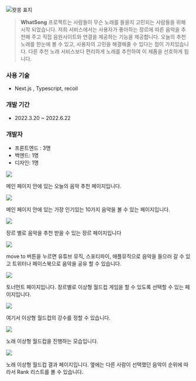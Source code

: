
![왓쏭 표지](https://user-images.githubusercontent.com/67368704/188524047-c257b29b-9396-414b-9521-9dd682b11243.png)

>   **WhatSong** 프로젝트는 사람들이 무슨 노래를 들을지 고민되는 사람들을 위해 시작 되었습니다.  저희 서비스에서는
> 사용자가 좋아하는 장르에 따른 음악을 추천해 주고 직접 음원사이트와 연결을 제공하는 기능을 제공합니다. 오늘의 추천 노래를
> 한눈에 볼 수 있고, 사용자의 고민을 해결해줄 수 있다는 점이 가치있습니다. 다른 추천 노래 서비스보다 편리하게 노래를
> 추천하여 이 제품을 선호하게 됩니다.
> 
### 사용 기술
-   Next.js , Typescript, recoil

### 개발 기간
-   2022.3.20 ~ 2022.6.22

### 개발자
-   프론트엔드 : 3명
-   백엔드: 1명
-   디자인: 1명

![](https://s3.us-west-2.amazonaws.com/secure.notion-static.com/8f4831e4-b854-4037-9806-b969b15cd005/Untitled.png?X-Amz-Algorithm=AWS4-HMAC-SHA256&X-Amz-Content-Sha256=UNSIGNED-PAYLOAD&X-Amz-Credential=AKIAT73L2G45EIPT3X45%2F20220906%2Fus-west-2%2Fs3%2Faws4_request&X-Amz-Date=20220906T003508Z&X-Amz-Expires=86400&X-Amz-Signature=d348b1dcb5b156c4454177c94eed6c388db91bfc484bf0682415c0e743e4acd5&X-Amz-SignedHeaders=host&response-content-disposition=filename%20%3D%22Untitled.png%22&x-id=GetObject)

메인 페이지 안에 있는 오늘의 음악 추천 페이지입니다.

![](https://s3.us-west-2.amazonaws.com/secure.notion-static.com/e56eb710-8b07-4b21-9465-947acb2c34e7/Untitled.png?X-Amz-Algorithm=AWS4-HMAC-SHA256&X-Amz-Content-Sha256=UNSIGNED-PAYLOAD&X-Amz-Credential=AKIAT73L2G45EIPT3X45%2F20220906%2Fus-west-2%2Fs3%2Faws4_request&X-Amz-Date=20220906T003857Z&X-Amz-Expires=86400&X-Amz-Signature=4c367545b1f29ee3a4d659ebde5bc0a6d8ec09d83e095cd41a1f9795a3df6ca8&X-Amz-SignedHeaders=host&response-content-disposition=filename%20%3D%22Untitled.png%22&x-id=GetObject)

메인 페이지 안에 있는 가장 인기있는 10가지 음악을 볼 수 있는 페이지입니다.

![](https://s3.us-west-2.amazonaws.com/secure.notion-static.com/de4b3b63-7058-45ac-88c8-35033a1834d2/Untitled.png?X-Amz-Algorithm=AWS4-HMAC-SHA256&X-Amz-Content-Sha256=UNSIGNED-PAYLOAD&X-Amz-Credential=AKIAT73L2G45EIPT3X45%2F20220906%2Fus-west-2%2Fs3%2Faws4_request&X-Amz-Date=20220906T003926Z&X-Amz-Expires=86400&X-Amz-Signature=a7a81f226b173fdf79c870667fcea43428f373cb2a156ec8985cd7092f518dd1&X-Amz-SignedHeaders=host&response-content-disposition=filename%20%3D%22Untitled.png%22&x-id=GetObject)

장르 별로 음악을 추천 받을 수 있는 장르 페이지입니다

![](https://s3.us-west-2.amazonaws.com/secure.notion-static.com/9b14ffc5-dd5b-402d-a80c-da7c187b7fe1/Untitled.png?X-Amz-Algorithm=AWS4-HMAC-SHA256&X-Amz-Content-Sha256=UNSIGNED-PAYLOAD&X-Amz-Credential=AKIAT73L2G45EIPT3X45%2F20220906%2Fus-west-2%2Fs3%2Faws4_request&X-Amz-Date=20220906T003946Z&X-Amz-Expires=86400&X-Amz-Signature=27654b4537c7493b580519740bbb2c2e50f46fd85b552d2d69dd04d705cface8&X-Amz-SignedHeaders=host&response-content-disposition=filename%20%3D%22Untitled.png%22&x-id=GetObject)

move to 버튼을 누르면 유튜브 뮤직, 스포티파이, 애플뮤직으로 음악을 들으러 갈 수 있고 트위터나 페이스북으로 음악을 공유 할 수 있습니다.

![](https://s3.us-west-2.amazonaws.com/secure.notion-static.com/7f64039a-8c76-4913-bcf1-1d786355dda4/Untitled.png?X-Amz-Algorithm=AWS4-HMAC-SHA256&X-Amz-Content-Sha256=UNSIGNED-PAYLOAD&X-Amz-Credential=AKIAT73L2G45EIPT3X45%2F20220906%2Fus-west-2%2Fs3%2Faws4_request&X-Amz-Date=20220906T004003Z&X-Amz-Expires=86400&X-Amz-Signature=34dbc583f342a09cdb6a9043906e220f3e5eaa946166ae786ef10db90f88bed6&X-Amz-SignedHeaders=host&response-content-disposition=filename%20%3D%22Untitled.png%22&x-id=GetObject)

토너먼트 페이지입니다. 장르별로 이상형 월드컵 게임을 할 수 있도록 선택할 수 있는 페이지입니다.

![](https://s3.us-west-2.amazonaws.com/secure.notion-static.com/a0df1359-8164-4c74-b355-df6b22998c89/Untitled.png?X-Amz-Algorithm=AWS4-HMAC-SHA256&X-Amz-Content-Sha256=UNSIGNED-PAYLOAD&X-Amz-Credential=AKIAT73L2G45EIPT3X45%2F20220906%2Fus-west-2%2Fs3%2Faws4_request&X-Amz-Date=20220906T004021Z&X-Amz-Expires=86400&X-Amz-Signature=c9a40a04ca00003d6a33566d40df179180d15943a2c27a8e2bcb0c7bbba49785&X-Amz-SignedHeaders=host&response-content-disposition=filename%20%3D%22Untitled.png%22&x-id=GetObject)

여기서 이상형 월드컵의 강수를 정할 수 있습니다.

![](https://s3.us-west-2.amazonaws.com/secure.notion-static.com/ce928c45-a55c-4938-83eb-eb7516a06011/Untitled.png?X-Amz-Algorithm=AWS4-HMAC-SHA256&X-Amz-Content-Sha256=UNSIGNED-PAYLOAD&X-Amz-Credential=AKIAT73L2G45EIPT3X45%2F20220906%2Fus-west-2%2Fs3%2Faws4_request&X-Amz-Date=20220906T004036Z&X-Amz-Expires=86400&X-Amz-Signature=133fe3b6d307a7a74d8a773b91f4aefa7b8aafddd23cf99949a75b0b8094bccd&X-Amz-SignedHeaders=host&response-content-disposition=filename%20%3D%22Untitled.png%22&x-id=GetObject)

노래 이상형 월드컵을 진행하는 모습입니다.

![](https://s3.us-west-2.amazonaws.com/secure.notion-static.com/0c5671ed-de22-45e2-832d-4638b17224f3/Untitled.png?X-Amz-Algorithm=AWS4-HMAC-SHA256&X-Amz-Content-Sha256=UNSIGNED-PAYLOAD&X-Amz-Credential=AKIAT73L2G45EIPT3X45%2F20220906%2Fus-west-2%2Fs3%2Faws4_request&X-Amz-Date=20220906T004051Z&X-Amz-Expires=86400&X-Amz-Signature=1cf756de88c2114d1c25b1fb75392f397e31cc17449ef6dc1450c6d03200372b&X-Amz-SignedHeaders=host&response-content-disposition=filename%20%3D%22Untitled.png%22&x-id=GetObject)

노래 이상형 월드컵 결과 페이지입니다. 옆에는 다른 사람이 선택했던 음악이 순위에 따라서 Rank 리스트를 볼 수 있습니다.
